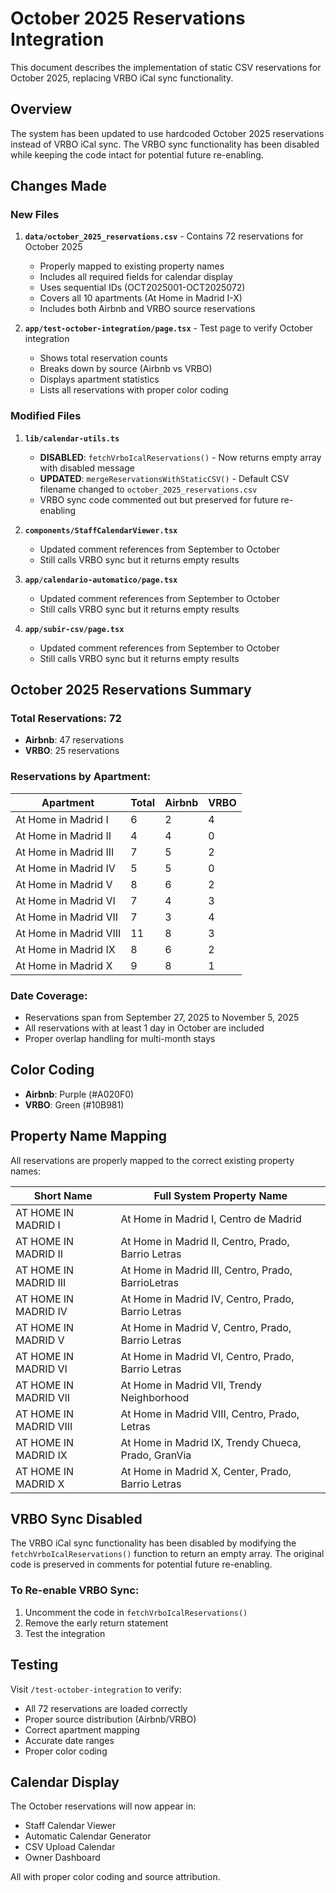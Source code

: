 # October 2025 Reservations Integration

This document describes the implementation of static CSV reservations for October 2025, replacing VRBO iCal sync functionality.

## Overview

The system has been updated to use hardcoded October 2025 reservations instead of VRBO iCal sync. The VRBO sync functionality has been disabled while keeping the code intact for potential future re-enabling.

## Changes Made

### New Files

1. **`data/october_2025_reservations.csv`** - Contains 72 reservations for October 2025
   - Properly mapped to existing property names
   - Includes all required fields for calendar display
   - Uses sequential IDs (OCT2025001-OCT2025072)
   - Covers all 10 apartments (At Home in Madrid I-X)
   - Includes both Airbnb and VRBO source reservations

2. **`app/test-october-integration/page.tsx`** - Test page to verify October integration
   - Shows total reservation counts
   - Breaks down by source (Airbnb vs VRBO)
   - Displays apartment statistics
   - Lists all reservations with proper color coding

### Modified Files

1. **`lib/calendar-utils.ts`**
   - **DISABLED**: `fetchVrboIcalReservations()` - Now returns empty array with disabled message
   - **UPDATED**: `mergeReservationsWithStaticCSV()` - Default CSV filename changed to `october_2025_reservations.csv`
   - VRBO sync code commented out but preserved for future re-enabling

2. **`components/StaffCalendarViewer.tsx`**
   - Updated comment references from September to October
   - Still calls VRBO sync but it returns empty results

3. **`app/calendario-automatico/page.tsx`**
   - Updated comment references from September to October
   - Still calls VRBO sync but it returns empty results

4. **`app/subir-csv/page.tsx`**
   - Updated comment references from September to October
   - Still calls VRBO sync but it returns empty results

## October 2025 Reservations Summary

### Total Reservations: 72
- **Airbnb**: 47 reservations
- **VRBO**: 25 reservations

### Reservations by Apartment:

| Apartment | Total | Airbnb | VRBO |
|-----------|-------|---------|------|
| At Home in Madrid I | 6 | 2 | 4 |
| At Home in Madrid II | 4 | 4 | 0 |
| At Home in Madrid III | 7 | 5 | 2 |
| At Home in Madrid IV | 5 | 5 | 0 |
| At Home in Madrid V | 8 | 6 | 2 |
| At Home in Madrid VI | 7 | 4 | 3 |
| At Home in Madrid VII | 7 | 3 | 4 |
| At Home in Madrid VIII | 11 | 8 | 3 |
| At Home in Madrid IX | 8 | 6 | 2 |
| At Home in Madrid X | 9 | 8 | 1 |

### Date Coverage:
- Reservations span from September 27, 2025 to November 5, 2025
- All reservations with at least 1 day in October are included
- Proper overlap handling for multi-month stays

## Color Coding
- **Airbnb**: Purple (#A020F0)
- **VRBO**: Green (#10B981)

## Property Name Mapping

All reservations are properly mapped to the correct existing property names:

| Short Name | Full System Property Name |
|------------|---------------------------|
| AT HOME IN MADRID I | At Home in Madrid I, Centro de Madrid |
| AT HOME IN MADRID II | At Home in Madrid II, Centro, Prado, Barrio Letras |
| AT HOME IN MADRID III | At Home in Madrid III, Centro, Prado, BarrioLetras |
| AT HOME IN MADRID IV | At Home in Madrid IV, Centro, Prado, Barrio Letras |
| AT HOME IN MADRID V | At Home in Madrid V, Centro, Prado, Barrio Letras |
| AT HOME IN MADRID VI | At Home in Madrid VI, Centro, Prado, Barrio Letras |
| AT HOME IN MADRID VII | At Home in Madrid VII, Trendy Neighborhood |
| AT HOME IN MADRID VIII | At Home in Madrid VIII, Centro, Prado, Letras |
| AT HOME IN MADRID IX | At Home in Madrid IX, Trendy Chueca, Prado, GranVia |
| AT HOME IN MADRID X | At Home in Madrid X, Center, Prado, Barrio Letras |

## VRBO Sync Disabled

The VRBO iCal sync functionality has been disabled by modifying the `fetchVrboIcalReservations()` function to return an empty array. The original code is preserved in comments for potential future re-enabling.

### To Re-enable VRBO Sync:
1. Uncomment the code in `fetchVrboIcalReservations()` 
2. Remove the early return statement
3. Test the integration

## Testing

Visit `/test-october-integration` to verify:
- All 72 reservations are loaded correctly
- Proper source distribution (Airbnb/VRBO)
- Correct apartment mapping
- Accurate date ranges
- Proper color coding

## Calendar Display

The October reservations will now appear in:
- Staff Calendar Viewer
- Automatic Calendar Generator
- CSV Upload Calendar
- Owner Dashboard

All with proper color coding and source attribution.

